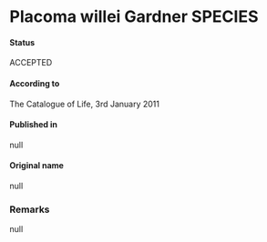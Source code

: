 Placoma willei Gardner SPECIES
=======

#### Status
ACCEPTED

#### According to
The Catalogue of Life, 3rd January 2011

#### Published in
null

#### Original name
null

### Remarks
null
